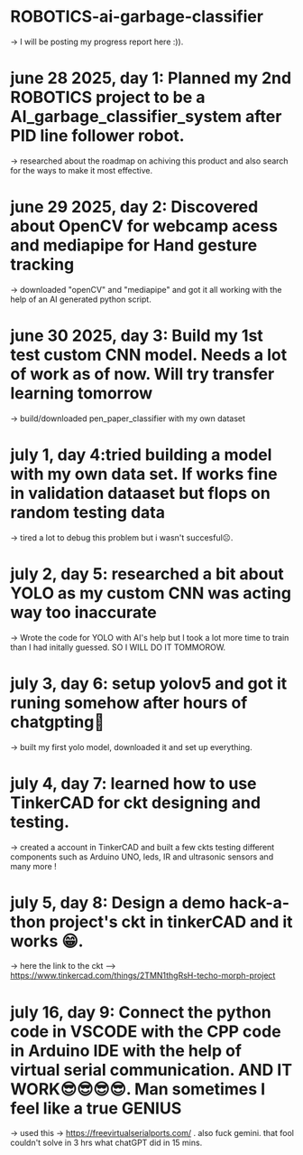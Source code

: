 # ROBOTICS-ai-garbage-classifier

-> I will be posting my progress report here :)).

# june 28 2025, day 1: Planned my 2nd ROBOTICS project to be a AI_garbage_classifier_system after PID line follower robot.
-> researched about the roadmap on achiving this product and also search for the ways to make it most effective.

# june 29 2025, day 2: Discovered about OpenCV for webcamp acess and mediapipe for Hand gesture tracking
-> downloaded "openCV" and "mediapipe" and got it all working with the help of an AI generated python script.

# june 30 2025, day 3: Build my 1st test custom CNN model. Needs a lot of work as of now. Will try transfer learning tomorrow
-> build/downloaded pen_paper_classifier with my own dataset

# july 1, day 4:tried building a model with my own data set. If works fine in validation dataaset but flops on random testing data
-> tired a lot to debug this problem but i wasn't succesful☹.

# july 2, day 5: researched a bit about YOLO as my custom CNN was acting way too inaccurate
-> Wrote the code for YOLO with AI's help but I took a lot more time to train than I had initally guessed. SO I WILL DO IT TOMMOROW.

# july 3, day 6: setup yolov5 and got it runing somehow after hours of chatgpting🥱
-> built my first yolo model, downloaded it and set up everything.

# july 4, day 7: learned how to use TinkerCAD for ckt designing and testing.
-> created a account in TinkerCAD and built a few ckts testing different components such as Arduino UNO, leds, IR and ultrasonic sensors and many more !

# july 5, day 8: Design a demo hack-a-thon project's ckt in tinkerCAD and it works 😁.
-> here the link to the ckt --> https://www.tinkercad.com/things/2TMN1thgRsH-techo-morph-project

# july 16, day 9: Connect the python code in VSCODE with the CPP code in Arduino IDE with the help of virtual serial communication. AND IT WORK😎😎😎😎. Man sometimes I feel like a true GENIUS
-> used this -> https://freevirtualserialports.com/ . also fuck gemini. that fool couldn't solve in 3 hrs what chatGPT did in 15 mins.
